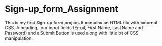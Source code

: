 # Sign-up_form_Assignment
This is my first Sign-up form project. It contains an HTML file with external CSS. A heading, four input fields (Email, First Name, Last Name and Password) and a Submit Button is used along with little bit of CSS manipulation.
